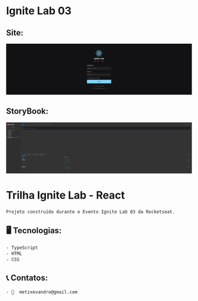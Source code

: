  # Ignite Lab 03

 ## Site:
 ![preview](./.github/preview.png)

 ## StoryBook:
 ![preview](./.github/metzevandro.github.io_Ignite-Lab-Design-System__path%3D_story_components-textinput--default.png)

 # Trilha Ignite Lab - React

    Projeto construído durante o Evento Ignite Lab 03 da Rocketseat.

 ## 🖥️ Tecnologias:

    - TypeScript
    - HTML
    - CSS

 ## 📞 Contatos:

    - 📧  metzxevandro@gmail.com
